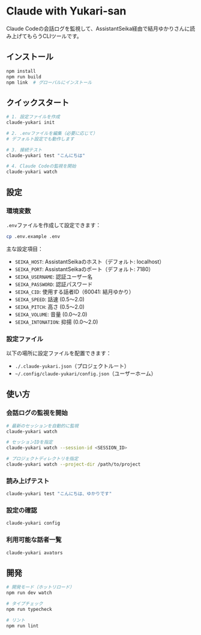 # Claude with Yukari-san

Claude Codeの会話ログを監視して、AssistantSeika経由で結月ゆかりさんに読み上げてもらうCLIツールです。

## インストール

```bash
npm install
npm run build
npm link  # グローバルにインストール
```

## クイックスタート

```bash
# 1. 設定ファイルを作成
claude-yukari init

# 2. .envファイルを編集（必要に応じて）
# デフォルト設定でも動作します

# 3. 接続テスト
claude-yukari test "こんにちは"

# 4. Claude Codeの監視を開始
claude-yukari watch
```

## 設定

### 環境変数

`.env`ファイルを作成して設定できます：

```bash
cp .env.example .env
```

主な設定項目：
- `SEIKA_HOST`: AssistantSeikaのホスト（デフォルト: localhost）
- `SEIKA_PORT`: AssistantSeikaのポート（デフォルト: 7180）
- `SEIKA_USERNAME`: 認証ユーザー名
- `SEIKA_PASSWORD`: 認証パスワード
- `SEIKA_CID`: 使用する話者ID（60041: 結月ゆかり）
- `SEIKA_SPEED`: 話速 (0.5～2.0)
- `SEIKA_PITCH`: 高さ (0.5～2.0)
- `SEIKA_VOLUME`: 音量 (0.0～2.0)
- `SEIKA_INTONATION`: 抑揚 (0.0～2.0)

### 設定ファイル

以下の場所に設定ファイルを配置できます：
- `./.claude-yukari.json`（プロジェクトルート）
- `~/.config/claude-yukari/config.json`（ユーザーホーム）

## 使い方

### 会話ログの監視を開始

```bash
# 最新のセッションを自動的に監視
claude-yukari watch

# セッションIDを指定
claude-yukari watch --session-id <SESSION_ID>

# プロジェクトディレクトリを指定
claude-yukari watch --project-dir /path/to/project
```

### 読み上げテスト

```bash
claude-yukari test "こんにちは、ゆかりです"
```

### 設定の確認

```bash
claude-yukari config
```

### 利用可能な話者一覧

```bash
claude-yukari avators
```

## 開発

```bash
# 開発モード（ホットリロード）
npm run dev watch

# タイプチェック
npm run typecheck

# リント
npm run lint
```